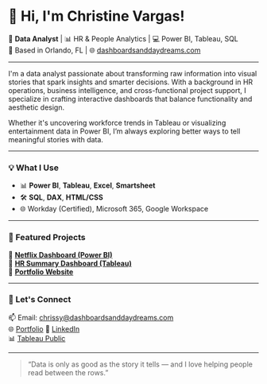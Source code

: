 # 👋 Hi, I'm Christine Vargas!

🎯 **Data Analyst** | 📊 HR & People Analytics | 💻 Power BI, Tableau, SQL  
📍 Based in Orlando, FL | 🌐 [dashboardsanddaydreams.com](https://dashboardsanddaydreams.com)

---

I'm a data analyst passionate about transforming raw information into visual stories that spark insights and smarter decisions. With a background in HR operations, business intelligence, and cross-functional project support, I specialize in crafting interactive dashboards that balance functionality and aesthetic design.

Whether it's uncovering workforce trends in Tableau or visualizing entertainment data in Power BI, I’m always exploring better ways to tell meaningful stories with data.

---

### 💡 What I Use
- 📊 **Power BI**, **Tableau**, **Excel**, **Smartsheet**
- 🛠️ **SQL**, **DAX**, **HTML/CSS**
- 🌐 Workday (Certified), Microsoft 365, Google Workspace

---

### 🚀 Featured Projects

🔹 [**Netflix Dashboard (Power BI)**](https://app.powerbi.com/view?r=eyJrIjoiZTc3ZWQ0OWUtMGIyMS00MTkzLTkyYWMtYzAxNzQ2NTkyZjg0IiwidCI6IjYzYjFiZmU0LWY2NDMtNDc5ZC04NzczLWM3N2I3OGM1ZWEyNiIsImMiOjN9)  
🔹 [**HR Summary Dashboard (Tableau)**](https://public.tableau.com/app/profile/christine.vargas/viz/HRTableauProject_17459652307600/HRSummary)  
🔹 [**Portfolio Website**](https://dashboardsanddaydreams.com)

---

### 💬 Let's Connect

📫 Email: chrissy@dashboardsanddaydreams.com  
🌐 [Portfolio](https://dashboardsanddaydreams.com)
💼 [LinkedIn](https://www.linkedin.com/in/christine-vargas-b8547a275/)  
📊 [Tableau Public](https://public.tableau.com/app/profile/christine.vargas)  

---

> “Data is only as good as the story it tells — and I love helping people read between the rows.”
